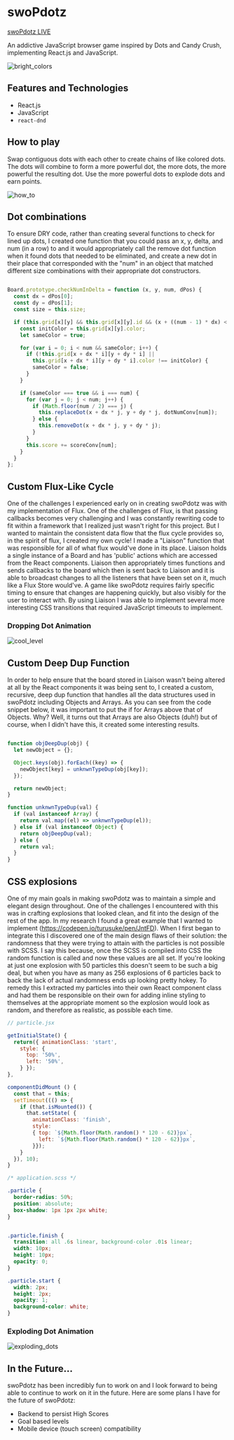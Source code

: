 # swoPdotz

[swoPdotz LIVE][swopdotz]

[swopdotz]: http://webdev.rbembleton.com/swopdotz


An addictive JavaScript browser game inspired by Dots and Candy Crush, implementing React.js and JavaScript.

![bright_colors](docs/bright_colors.png)
<!-- ![entry](docs/entry.png) -->

## Features and Technologies

- React.js
- JavaScript
- `react-dnd`

## How to play

Swap contiguous dots with each other to create chains of like colored dots. The dots will combine to form a more powerful dot, the more dots, the more powerful the resulting dot. Use the more powerful dots to explode dots and earn points.

![how_to](docs/how_to.png)


## Dot combinations

To ensure DRY code, rather than creating several functions to check for lined up dots, I created one function that you could pass an x, y, delta, and num (in a row) to and it would appropriately call the remove dot function when it found dots that needed to be eliminated, and create a new dot in their place that corresponded with the "num" in an object that matched different size combinations with their appropriate dot constructors.

```JavaScript

Board.prototype.checkNumInDelta = function (x, y, num, dPos) {
  const dx = dPos[0];
  const dy = dPos[1];
  const size = this.size;

  if (this.grid[x][y] && this.grid[x][y].id && (x + ((num - 1) * dx) < size) && (y + ((num - 1) * dy) < size)) {
    const initColor = this.grid[x][y].color;
    let sameColor = true;

    for (var i = 0; i < num && sameColor; i++) {
      if (!this.grid[x + dx * i][y + dy * i] ||
        this.grid[x + dx * i][y + dy * i].color !== initColor) {
        sameColor = false;
      }
    }

    if (sameColor === true && i === num) {
      for (var j = 0; j < num; j++) {
        if (Math.floor(num / 2) === j) {
          this.replaceDot(x + dx * j, y + dy * j, dotNumConv[num]);
        } else {
          this.removeDot(x + dx * j, y + dy * j);
        }
      }
      this.score += scoreConv[num];
    }
  }
};


```


## Custom Flux-Like Cycle

One of the challenges I experienced early on in creating swoPdotz was with my implementation of Flux. One of the challenges of Flux, is that passing callbacks becomes very challenging and I was constantly rewriting code to fit within a framework that I realized just wasn't right for this project. But I wanted to maintain the consistent data flow that the flux cycle provides so, in the spirit of flux, I created my own cycle! I made a "Liaison" function that was responsible for all of what flux would've done in its place. Liaison holds a single instance of a Board and has 'public' actions which are accessed from the React components. Liaison then appropriately times functions and sends callbacks to the board which then is sent back to Liaison and it is able to broadcast changes to all the listeners that have been set on it, much like a Flux Store would've. A game like swoPdotz requires fairly specific timing to ensure that changes are happening quickly, but also visibly for the user to interact with. By using Liaison I was able to implement several more interesting CSS transitions that required JavaScript timeouts to implement.

### Dropping Dot Animation

![cool_level](docs/cool_level.png)

## Custom Deep Dup Function

In order to help ensure that the board stored in Liaison wasn't being altered at all by the React components it was being sent to, I created a custom, recursive, deep dup function that handles all the data structures used in swoPdotz including Objects and Arrays. As you can see from the code snippet below, it was important to put the if for Arrays above that of Objects. Why? Well, it turns out that Arrays are also Objects (duh!) but of course, when I didn't have this, it created some interesting results.

``` JavaScript

function objDeepDup(obj) {
  let newObject = {};

  Object.keys(obj).forEach((key) => {
    newObject[key] = unknwnTypeDup(obj[key]);
  });

  return newObject;
}

function unknwnTypeDup(val) {
  if (val instanceof Array) {
    return val.map((el) => unknwnTypeDup(el));
  } else if (val instanceof Object) {
    return objDeepDup(val);
  } else {
    return val;
  }
}

```


## CSS explosions

One of my main goals in making swoPdotz was to maintain a simple and elegant design throughout. One of the challenges I encountered with this was in crafting explosions that looked clean, and fit into the design of the rest of the app. In my research I found a great example that I wanted to implement (https://codepen.io/turusuke/pen/JntFD). When I first began to integrate this I discovered one of the main design flaws of their solution: the randomness that they were trying to attain with the particles is not possible with SCSS. I say this because, once the SCSS is compiled into CSS the random function is called and now these values are all set. If you're looking at just one explosion with 50 particles this doesn't seem to be such a big deal, but when you have as many as 256 explosions of 6 particles back to back the lack of actual randomness ends up looking pretty hokey. To remedy this I extracted my particles into their own React component class and had them be responsible on their own for adding inline styling to themselves at the appropriate moment so the explosion would look as random, and therefore as realistic, as possible each time.

```JavaScript
// particle.jsx

getInitialState() {
  return({ animationClass: 'start',
    style: {
      top: '50%',
      left: '50%',
    } });
},

componentDidMount () {
  const that = this;
  setTimeout((() => {
    if (that.isMounted()) {
      that.setState( {
        animationClass: 'finish',
        style:
        { top: `${Math.floor(Math.random() * 120 - 62)}px`,
          left: `${Math.floor(Math.random() * 120 - 62)}px`,
        }});
    }
  }), 10);
}

```

```CSS
/* application.scss */

.particle {
  border-radius: 50%;
  position: absolute;
  box-shadow: 1px 1px 2px white;
}


.particle.finish {
  transition: all .6s linear, background-color .01s linear;
  width: 10px;
  height: 10px;
  opacity: 0;
}

.particle.start {
  width: 2px;
  height: 2px;
  opacity: 1;
  background-color: white;
}
```

### Exploding Dot Animation

![exploding_dots](docs/exploding.png)

## In the Future...

swoPdotz has been incredibly fun to work on and I look forward to being able to continue to work on it in the future. Here are some plans I have for the future of swoPdotz:

- Backend to persist High Scores
- Goal based levels
- Mobile device (touch screen) compatibility
